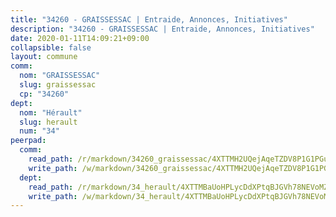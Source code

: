 ```yaml
---
title: "34260 - GRAISSESSAC | Entraide, Annonces, Initiatives"
description: "34260 - GRAISSESSAC | Entraide, Annonces, Initiatives"
date: 2020-01-11T14:09:21+09:00
collapsible: false
layout: commune
comm:
  nom: "GRAISSESSAC"
  slug: graissessac
  cp: "34260"
dept:
  nom: "Hérault"
  slug: herault
  num: "34"
peerpad:
  comm:
    read_path: /r/markdown/34260_graissessac/4XTTMH2UQejAqeTZDV8P1G1PGuYpHxKWHEe5V68SHqy6kQsMg
    write_path: /w/markdown/34260_graissessac/4XTTMH2UQejAqeTZDV8P1G1PGuYpHxKWHEe5V68SHqy6kQsMg-K3TgTrbH17QYyNwsVVV9bYjLFpGgMCTa9qfRm5yC2ttX26efz1F76SmAQFGjU2Q2ezTkaRA8TKVAQPnoDZPjAnDN4qozLWDxkKJ3Qodcw3Pz6k5PurDanFB6CUVZ5GENNNWgRnpN
  dept:
    read_path: /r/markdown/34_herault/4XTTMBaUoHPLycDdXPtqBJGVh78NEVoMZNyf8Wnh1X5DK6Ew8
    write_path: /w/markdown/34_herault/4XTTMBaUoHPLycDdXPtqBJGVh78NEVoMZNyf8Wnh1X5DK6Ew8-K3TgTd4rzWVX1F82NgGyNepGUxhqCmodCALjxNZeEdBQWQhd1NJYx1gHMW9QBLL6sN41ALXRejLsG2VetgVferfVncrvVCz47dChJvN8ouQLRMdWs4KpxKPeRYR1nspmhzdBqF8J
---
```


